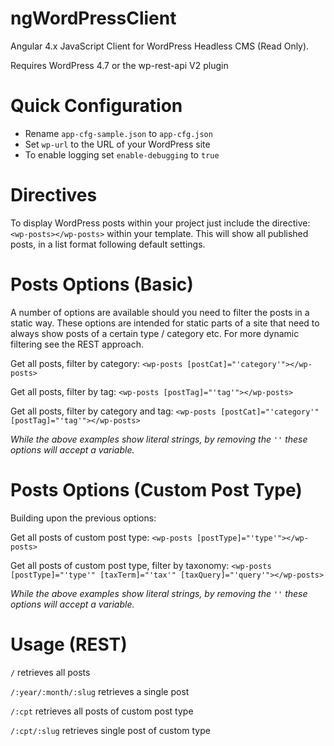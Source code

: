 # ngWordPressClient

Angular 4.x JavaScript Client for WordPress Headless CMS (Read Only).

Requires WordPress 4.7 or the wp-rest-api V2 plugin


# Quick Configuration

  - Rename `app-cfg-sample.json` to `app-cfg.json`
  - Set `wp-url` to the URL of your WordPress site
  - To enable logging set `enable-debugging` to `true`
 
 
# Directives

To display WordPress posts within your project just include the directive: `<wp-posts></wp-posts>` within your template. This will show all published posts, in a list format following default settings.


# Posts Options (Basic)

A number of options are available should you need to filter the posts in a static way. These options are intended for static parts of a site that need to always show posts of a certain type / category etc. For more dynamic filtering see the REST approach.

Get all posts, filter by category: `<wp-posts [postCat]="'category'"></wp-posts>`

Get all posts, filter by tag: `<wp-posts [postTag]="'tag'"></wp-posts>`

Get all posts, filter by category and tag: `<wp-posts [postCat]="'category'" [postTag]="'tag'"></wp-posts>`

*While the above examples show literal strings, by removing the `''` these options will accept a variable.*


# Posts Options (Custom Post Type)

Building upon the previous options:

Get all posts of custom post type: `<wp-posts [postType]="'type'"></wp-posts>`

Get all posts of custom post type, filter by taxonomy: `<wp-posts [postType]="'type'" [taxTerm]="'tax'" [taxQuery]="'query'"></wp-posts>`

*While the above examples show literal strings, by removing the `''` these options will accept a variable.*


# Usage (REST)

`/` retrieves all posts

`/:year/:month/:slug` retrieves a single post

`/:cpt` retrieves all posts of custom post type

`/:cpt/:slug` retrieves single post of custom type

